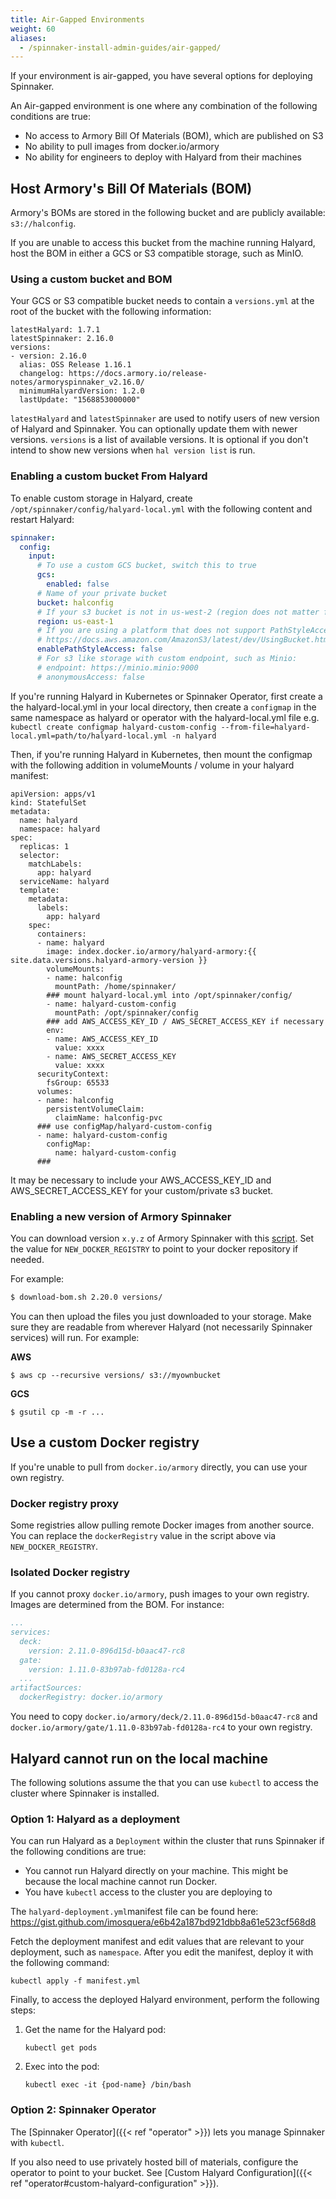 ```yaml
---
title: Air-Gapped Environments
weight: 60
aliases:
  - /spinnaker-install-admin-guides/air-gapped/
---
```

If your environment is air-gapped, you have several options for deploying Spinnaker.

An Air-gapped environment is one where any combination of the following conditions are true:
- No access to Armory Bill Of Materials (BOM), which are published on S3
- No ability to pull images from docker.io/armory
- No ability for engineers to deploy with Halyard from their machines

## Host Armory's Bill Of Materials (BOM)

Armory's BOMs are stored in the following bucket and are publicly available: `s3://halconfig`.

If you are unable to access this bucket from the machine running Halyard, host the BOM in either a GCS or S3 compatible storage, such as MinIO.

### Using a custom bucket and BOM

Your GCS or S3 compatible bucket needs to contain a `versions.yml` at the root of the bucket with the following information:

```
latestHalyard: 1.7.1
latestSpinnaker: 2.16.0
versions:
- version: 2.16.0
  alias: OSS Release 1.16.1
  changelog: https://docs.armory.io/release-notes/armoryspinnaker_v2.16.0/
  minimumHalyardVersion: 1.2.0
  lastUpdate: "1568853000000"
```

`latestHalyard` and `latestSpinnaker` are used to notify users of new version of Halyard and Spinnaker. You can optionally update them with newer versions. `versions` is a list of available versions. It is optional if you don't intend to show new versions when `hal version list` is run.

### Enabling a custom bucket From Halyard

To enable custom storage in Halyard, create `/opt/spinnaker/config/halyard-local.yml` with the following content and restart Halyard:

```yaml
spinnaker:
  config:
    input:
      # To use a custom GCS bucket, switch this to true
      gcs:
        enabled: false
      # Name of your private bucket
      bucket: halconfig
      # If your s3 bucket is not in us-west-2 (region does not matter for Minio)
      region: us-east-1
      # If you are using a platform that does not support PathStyleAccess, such as Minio, switch this to true
      # https://docs.aws.amazon.com/AmazonS3/latest/dev/UsingBucket.html#access-bucket-intro
      enablePathStyleAccess: false
      # For s3 like storage with custom endpoint, such as Minio:
      # endpoint: https://minio.minio:9000
      # anonymousAccess: false
```

If you're running Halyard in Kubernetes or Spinnaker Operator, first create a the halyard-local.yml in your local directory, then create a `configmap` in the same namespace as halyard or operator with the halyard-local.yml file e.g.
`kubectl create configmap halyard-custom-config --from-file=halyard-local.yml=path/to/halyard-local.yml -n halyard`

Then, if you're running Halyard in Kubernetes, then mount the configmap with the following addition in volumeMounts / volume in your halyard manifest:

```
apiVersion: apps/v1
kind: StatefulSet
metadata:
  name: halyard
  namespace: halyard
spec:
  replicas: 1
  selector:
    matchLabels:
      app: halyard
  serviceName: halyard
  template:
    metadata:
      labels:
        app: halyard
    spec:
      containers:
      - name: halyard
        image: index.docker.io/armory/halyard-armory:{{ site.data.versions.halyard-armory-version }}
        volumeMounts:
        - name: halconfig
          mountPath: /home/spinnaker/
        ### mount halyard-local.yml into /opt/spinnaker/config/
        - name: halyard-custom-config
          mountPath: /opt/spinnaker/config
        ### add AWS_ACCESS_KEY_ID / AWS_SECRET_ACCESS_KEY if necessary
        env:
        - name: AWS_ACCESS_KEY_ID
          value: xxxx
        - name: AWS_SECRET_ACCESS_KEY
          value: xxxx
      securityContext:
        fsGroup: 65533
      volumes:
      - name: halconfig
        persistentVolumeClaim:
          claimName: halconfig-pvc
      ### use configMap/halyard-custom-config 
      - name: halyard-custom-config
        configMap:
          name: halyard-custom-config
      ### 
```

It may be necessary to include your AWS_ACCESS_KEY_ID and AWS_SECRET_ACCESS_KEY for your custom/private s3 bucket.

### Enabling a new version of Armory Spinnaker

You can download version `x.y.z` of Armory Spinnaker with this [script](https://gist.github.com/ncknt/37b1743111eb727bcd81e21dffda90d6). Set the value for `NEW_DOCKER_REGISTRY` to point to your docker repository if needed.

For example:

```bash
$ download-bom.sh 2.20.0 versions/
```

You can then upload the files you just downloaded to your storage. Make sure they are readable from wherever Halyard (not necessarily Spinnaker services) will run. For example:

**AWS**

```
$ aws cp --recursive versions/ s3://myownbucket
```           
**GCS**

```
$ gsutil cp -m -r ...
```

## Use a custom Docker registry

If you're unable to pull from `docker.io/armory` directly, you can use your own registry.

### Docker registry proxy

Some registries allow pulling remote Docker images from another source. You can replace the `dockerRegistry` value in the script above via `NEW_DOCKER_REGISTRY`.

### Isolated Docker registry

If you cannot proxy `docker.io/armory`, push images to your own registry. Images are determined from the BOM. For instance:

```yaml
...
services:
  deck:
    version: 2.11.0-896d15d-b0aac47-rc8
  gate:
    version: 1.11.0-83b97ab-fd0128a-rc4
  ...
artifactSources:
  dockerRegistry: docker.io/armory
```

You need to copy `docker.io/armory/deck/2.11.0-896d15d-b0aac47-rc8` and `docker.io/armory/gate/1.11.0-83b97ab-fd0128a-rc4` to your own registry.

## Halyard cannot run on the local machine

The following solutions assume the that you can use `kubectl` to access the cluster where Spinnaker is installed.

### Option 1: Halyard as a deployment

You can run Halyard as a `Deployment` within the cluster that runs Spinnaker if the following conditions are true:

* You cannot run Halyard directly on your machine. This might be because the local machine cannot run Docker.
* You have `kubectl` access to the cluster you are deploying to

The `halyard-deployment.yml`manifest file can be found here: https://gist.github.com/imosquera/e6b42a187bd921dbb8a61e523cf568d8

Fetch the deployment manifest and edit values that are relevant to your deployment, such as `namespace`. After you edit the manifest, deploy it with the following command:

```
kubectl apply -f manifest.yml
```

Finally, to access the deployed Halyard environment, perform the following steps:

1. Get the name for the Halyard pod:
   ```
   kubectl get pods
   ```
2. Exec into the pod:
   ```
   kubectl exec -it {pod-name} /bin/bash
   ```

### Option 2: Spinnaker Operator

The [Spinnaker Operator]({{< ref "operator" >}}) lets you manage Spinnaker with `kubectl`.

If you also need to use privately hosted bill of materials, configure the operator to point to your bucket. See [Custom Halyard Configuration]({{< ref "operator#custom-halyard-configuration" >}}).
